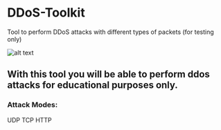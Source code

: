 # DDoS-Toolkit
Tool to perform DDoS attacks with different types of packets (for testing only)

![alt text](https://i.imgur.com/O0FHUxm.png)

## With this tool you will be able to perform ddos attacks for educational purposes only.

### Attack Modes:
UDP
TCP
HTTP
